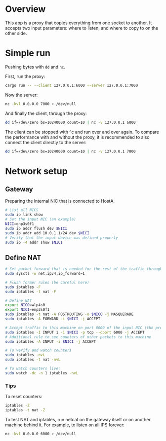 # Overview

This app is a proxy that copies everything from one socket to another.
It accepts two input parameters: where to listen, and where to copy to on the other side.

# Simple run

Pushing bytes with `dd` and `nc`.

First, run the proxy:
```bash
cargo run -- --client 127.0.0.1:6000 --server 127.0.0.1:7000
```

Now the server:
```bash
nc -kvl 0.0.0.0 7000 > /dev/null
```

And finally the client, through the proxy:
```bash
dd if=/dev/zero bs=10240000 count=10 | nc -v 127.0.0.1 6000
```

The client can be stopped with ^c and run over and over again.
To compare the performance with and without the proxy, it is recommended to also connect the client directly to the server:
```bash
dd if=/dev/zero bs=10240000 count=10 | nc -v 127.0.0.1 7000
```

# Network setup

## Gateway

Preparing the internal NIC that is connected to HostA.

```bash
# List all NICS
sudo ip link show
# Set the input NIC (an example)
NICI=enp3s0f1
sudo ip addr flush dev $NICI 
sudo ip addr add 10.0.1.1/24 dev $NICI
# Verify that the input device was defined properly
sudo ip -4 addr show $NICI
```

## Define NAT

```bash
# Set packet forward that is needed for the rest of the traffic through the gateway
sudo sysctl -w net.ipv4.ip_forward=1

# Flush former rules (be careful here)
sudo iptables -F
sudo iptables -t nat -F

# Define NAT
export NICO=wlp4s0
export NICI=enp3s0f1
sudo iptables -t nat -A POSTROUTING -o $NICO -j MASQUERADE
sudo iptables -A FORWARD -i $NICI -j ACCEPT

# Accept traffic to this machine on port 6000 of the input NIC (the proxy)
sudo iptables -I INPUT 1 -i $NICI -p tcp --dport 6000 -j ACCEPT
# Additional rule to see counters of other packets to this machine
sudo iptables -A INPUT -i $NICI -j ACCEPT

# To verify and watch counters
sudo iptables -nvL
sudo iptables -t nat -nvL

# To watch counters live:
sudo watch -dc -n 1 iptables -nvL
```

### Tips

To reset counters:

```bash
iptables -Z
iptables -t nat -Z
```

To test NAT and iptables, run netcat on the gateway itself or on another machine behind it.
For example, to listen on all IPS forever:

```bash
nc -kvl 0.0.0.0 6000 > /dev/null
```
